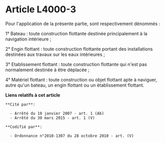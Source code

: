 # Article L4000-3

Pour l'application de la présente partie, sont respectivement dénommés :

1° Bateau : toute construction flottante destinée principalement à la navigation intérieure ;

2° Engin flottant : toute construction flottante portant des installations destinées aux travaux sur les eaux intérieures ;

3° Etablissement flottant : toute construction flottante qui n'est pas normalement destinée à être déplacée ;

4° Matériel flottant : toute construction ou objet flottant apte à naviguer, autre qu'un bateau, un engin flottant ou un
établissement flottant.

**Liens relatifs à cet article**

	**Cité par**:

	  - Arrêté du 10 janvier 2007 - art. 1 (Ab)
	  - Arrêté du 30 mars 2015 - art. 1 (V)

	**Codifié par**:

	  - Ordonnance n°2010-1307 du 28 octobre 2010 - art. (V)
